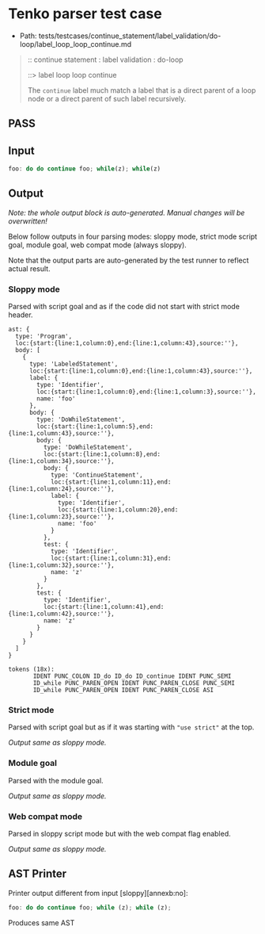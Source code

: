 # Tenko parser test case

- Path: tests/testcases/continue_statement/label_validation/do-loop/label_loop_loop_continue.md

> :: continue statement : label validation : do-loop
>
> ::> label loop loop continue
>
> The `continue` label much match a label that is a direct parent of a loop node or a direct parent of such label recursively.

## PASS

## Input

`````js
foo: do do continue foo; while(z); while(z)
`````

## Output

_Note: the whole output block is auto-generated. Manual changes will be overwritten!_

Below follow outputs in four parsing modes: sloppy mode, strict mode script goal, module goal, web compat mode (always sloppy).

Note that the output parts are auto-generated by the test runner to reflect actual result.

### Sloppy mode

Parsed with script goal and as if the code did not start with strict mode header.

`````
ast: {
  type: 'Program',
  loc:{start:{line:1,column:0},end:{line:1,column:43},source:''},
  body: [
    {
      type: 'LabeledStatement',
      loc:{start:{line:1,column:0},end:{line:1,column:43},source:''},
      label: {
        type: 'Identifier',
        loc:{start:{line:1,column:0},end:{line:1,column:3},source:''},
        name: 'foo'
      },
      body: {
        type: 'DoWhileStatement',
        loc:{start:{line:1,column:5},end:{line:1,column:43},source:''},
        body: {
          type: 'DoWhileStatement',
          loc:{start:{line:1,column:8},end:{line:1,column:34},source:''},
          body: {
            type: 'ContinueStatement',
            loc:{start:{line:1,column:11},end:{line:1,column:24},source:''},
            label: {
              type: 'Identifier',
              loc:{start:{line:1,column:20},end:{line:1,column:23},source:''},
              name: 'foo'
            }
          },
          test: {
            type: 'Identifier',
            loc:{start:{line:1,column:31},end:{line:1,column:32},source:''},
            name: 'z'
          }
        },
        test: {
          type: 'Identifier',
          loc:{start:{line:1,column:41},end:{line:1,column:42},source:''},
          name: 'z'
        }
      }
    }
  ]
}

tokens (18x):
       IDENT PUNC_COLON ID_do ID_do ID_continue IDENT PUNC_SEMI
       ID_while PUNC_PAREN_OPEN IDENT PUNC_PAREN_CLOSE PUNC_SEMI
       ID_while PUNC_PAREN_OPEN IDENT PUNC_PAREN_CLOSE ASI
`````

### Strict mode

Parsed with script goal but as if it was starting with `"use strict"` at the top.

_Output same as sloppy mode._

### Module goal

Parsed with the module goal.

_Output same as sloppy mode._

### Web compat mode

Parsed in sloppy script mode but with the web compat flag enabled.

_Output same as sloppy mode._

## AST Printer

Printer output different from input [sloppy][annexb:no]:

````js
foo: do do continue foo; while (z); while (z);
````

Produces same AST
